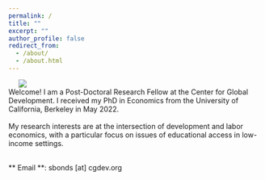 ```yaml
---
permalink: /
title: ""
excerpt: ""
author_profile: false
redirect_from: 
  - /about/
  - /about.html
---
```


<div class="flex">
<img class="photo" src="{{site.url}}/images/bonds_bio_photo.jpg" /> 
<div class="text">
Welcome! I am a Post-Doctoral Research Fellow at the Center for Global Development. I received my PhD in Economics from the University of California, Berkeley in May 2022. 
<br/>
<br/>
 My research interests are at the intersection of development and labor economics, with a particular focus on issues of educational access in low-income settings. 
<br/>
<br/>

** Email **: sbonds [at] cgdev.org
</div>
</div>
<style>
  .photo {
    display: block;
    max-width: 50%;
    margin: 0 20px;
  }

  .flex {
    display: flex;
    max-width: 900px;
    margin: auto;
    align-items: center;
  }

  @media (max-width: 600px){
    .flex {
      flex-direction: column;
    }
    .photo {
    max-width: 100%;
    margin-bottom: 20px;
    }

  }
  </style>







